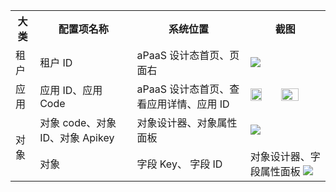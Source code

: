 <table width="600">
  <tr>
    <th>大类</th>
    <th >配置项名称</th>
    <th>系统位置</th>
    <th>截图</th>
  </tr>
  <tr>
    <td>租户</td>
    <td>租户 ID</td>
    <td>aPaaS 设计态首页、页面右</td>
    <td><img src="https://qcloudimg.tencent-cloud.cn/raw/11d9cd11e3758f1fe110d75e9ccdf9d2.png"/></td>
  </tr>
  <tr>
    <td>应用</td>
    <td>应用 ID、应用 Code</td>
    <td>aPaaS 设计态首页、查看应用详情、应用 ID</td>
    <td>
        <img src="https://qcloudimg.tencent-cloud.cn/raw/9c5513566c5e8e0b11c007b3874e1480.png" width="40%"/>
        <img src="https://qcloudimg.tencent-cloud.cn/raw/95f12307c7f753e5eeefe91d315772a2.png" width="50%"/>
    </td>
  </tr>


   <tr>
      <td rowspan="2">对象</td>
      <td>对象 code、对象 ID、对象 Apikey</td>
      <td>对象设计器、对象属性面板</td>
      <td>
          <img src="https://qcloudimg.tencent-cloud.cn/raw/5b8068020f956301b50c9c5d1849da54.png"/>
      </td>
    </tr>

   <tr>
      <td>对象</td>
      <td>字段 Key、 字段 ID</td>
      <td>对象设计器、字段属性面板
          <img src="https://qcloudimg.tencent-cloud.cn/raw/5b8068020f956301b50c9c5d1849da54.png"/>
      </td>
    </tr>

</table>

